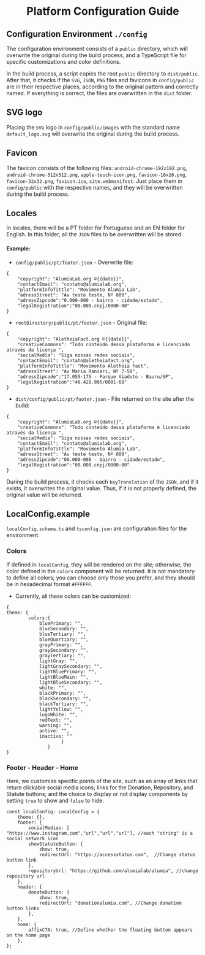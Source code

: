 <h1 align="center">Platform Configuration Guide</h1>

## Configuration Environment `./config`
The configuration environment consists of a `public` directory, which will overwrite the original during the build process, and a TypeScript file for specific customizations and color definitions.

In the build process, a script copies the root `public` directory to `dist/public`. After that, it checks if the `SVG`, `JSON`, `PNG` files and favicons in `config/public` are in their respective places, according to the original pattern and correctly named. If everything is correct, the files are overwritten in the `dist` folder.

## SVG logo
Placing the `SVG` logo in `config/public/images` with the standard name `default_logo.svg` will overwrite the original during the build process.

## Favicon 
The favicon consists of the following files: `android-chrome-192x192.png`, `android-chrome-512x512.png`, `apple-touch-icon.png`, `favicon-16x16.png`, `favicon-32x32.png`, `favicon.ico`, `site.webmanifest`. Just place them in `config/public` with the respective names, and they will be overwritten during the build process.

## Locales
In locales, there will be a PT folder for Portuguese and an EN folder for English. In this folder, all the `JSON` files to be overwritten will be stored.
#### Example:
- `config/public/pt/footer.json` - Overwrite file:
```
{
    "copyright": "AlumiaLab.org ©{{date}}",
    "contactEmail": "contato@alumialab.org",
    "platformInfoTittle": "Movimento Alumia Lab",
    "adressStreet": "Av teste teste, Nº 000",
    "adressZipcode":"0.000-000 - bairro - cidade/estado",
    "legalRegistration":"00.000.cnpj/0000-00" 
}
```
- `rootDirectory/public/pt/footer.json` - Original file:
```
{
    "copyright": "AletheiaFact.org ©{{date}}",
    "creativeCommons": "Todo conteúdo dessa plataforma é licenciado através da licença ",
    "socialMedia": "Siga nossas redes sociais",
    "contactEmail": "contato@aletheiafact.org",
    "platformInfoTittle": "Movimento Aletheia Fact",
    "adressStreet": "Av Maria Ranieri, Nº 7-50",
    "adressZipcode":"17.055-175 - Parque Viaduto - Bauru/SP",
    "legalRegistration":"46.428.905/0001-68"
}
```
- `dist/config/public/pt/footer.json`  - File returned on the site after the build: 
```
{
    "copyright": "AlumiaLab.org ©{{date}}",
    "creativeCommons": "Todo conteúdo dessa plataforma é licenciado através da licença ",
    "socialMedia": "Siga nossas redes sociais",
    "contactEmail": "contato@alumialab.org",
    "platformInfoTittle": "Movimento Alumia Lab",
    "adressStreet": "Av teste teste, Nº 000",
    "adressZipcode":"00.000-000 - bairro - cidade/estado",
    "legalRegistration":"00.000.cnpj/0000-00"
}
```
During the build process, it checks each `keyTranslation` of the `JSON`, and if it exists, it overwrites the original value. Thus, if it is not properly defined, the original value will be returned.

## LocalConfig.example
`localConfig.schema.ts` and `tsconfig.json` are configuration files for the environment.

### Colors
If defined in `localConfig`, they will be rendered on the site; otherwise, the color defined in the `colors` component will be returned. It is not mandatory to define all colors; you can choose only those you prefer, and they should be in hexadecimal format `#FFFFFF`.
- Currently, all these colors can be customized:
```
{
theme: {
        colors:{
            bluePrimary: "",
            blueSecondary: "",
            blueTertiary: "",
            blueQuartiary: "",
            grayPrimary: "",
            graySecondary: "",
            grayTertiary: "",
            lightGray: "",
            lightGraySecondary: "",
            lightBluePrimary: "",
            lightBlueMain: "",
            lightBlueSecondary: "",
            white: "",
            blackPrimary: "",
            blackSecondary: "",
            blackTertiary: "",
            lightYellow: "",
            logoWhite: "",
            redText: "",
            warning: "",
            active: "",
            inactive: ""
                    }
               }
}
```

### Footer - Header - Home
Here, we customize specific points of the site, such as an array of links that return clickable social media icons; links for the Donation, Repository, and Statute buttons; and the choice to display or not display components by setting `true` to show and `false` to hide.
```
const localConfig: LocalConfig = {
    theme: {},
    footer: {
        socialMedias: [ "https://www.instagram.com","url","url","url"], //each "string" is a social network icon
        showStatuteButton: {
            show: true,
            redirectUrl: "https://accessstatus.com",  //Change status button link
        },
        repositoryUrl: "https://github.com/alumialab/alumia", //change repository url
    },
    header: {
        donateButton: {
            show: true,
            redirectUrl: "donationalumia.com", //Change donation button links
        },
    },
    home: {
        affixCTA: true, //Define whether the floating button appears on the home page
    },
};
```